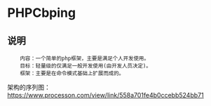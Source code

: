 
# PHPCbping
## 说明
		内容：一个简单的php框架，主要是满足个人开发使用。
		目标：轻量级的仅满足一般开发使用(由开发人员决定)。
		框架：主要是在命令模式基础上扩展而成的。 

架构的序列图：https://www.processon.com/view/link/558a701fe4b0ccebb524bb71
